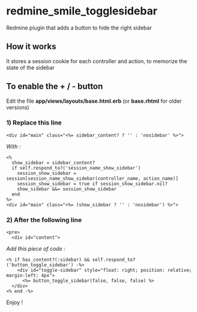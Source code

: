 redmine_smile_togglesidebar
===========================

Redmine plugin that adds a button to hide the right sidebar

## How it works

It stores a session cookie for each controller and action, to memorize the state of the sidebar

## To enable the + / - button

Edit the file **app/views/layouts/base.html.erb** (or **base.rhtml** for older versions)

### 1) Replace this line
```erb
<div id="main" class="<%= sidebar_content? ? '' : 'nosidebar' %>">
```

_With :_
```erb
<%
  show_sidebar = sidebar_content?
  if self.respond_to?('session_name_show_sidebar')
    session_show_sidebar = session[session_name_show_sidebar(controller_name, action_name)]
    session_show_sidebar = true if session_show_sidebar.nil?
    show_sidebar &&= session_show_sidebar
  end
%>
<div id="main" class="<%= (show_sidebar ? '' : 'nosidebar') %>">
```

### 2) After the following line
```erb
<pre>
  <div id="content"> 
```

_Add this piece of code :_
```erb
<% if has_content?(:sidebar) && self.respond_to?('button_toggle_sidebar') -%>
    <div id="toggle-sidebar" style="float: right; position: relative; margin-left: 4px">
      <%= button_toggle_sidebar(false, false, false) %>
  </div>
<% end -%>
```

Enjoy !
